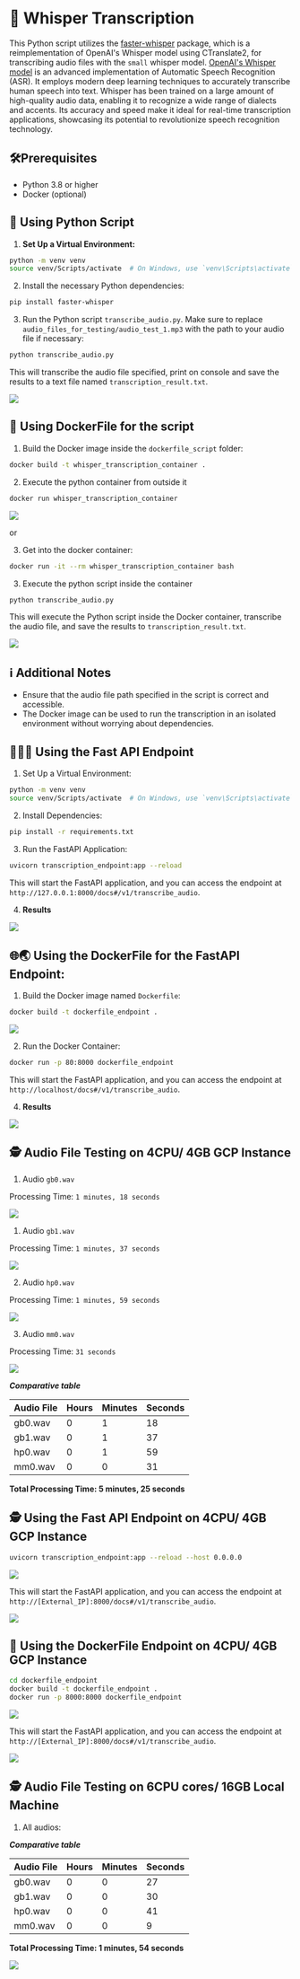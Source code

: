 # 🤖 Whisper Transcription

This Python script utilizes the [faster-whisper](https://github.com/SYSTRAN/faster-whisper) package, which is a reimplementation of OpenAI's Whisper model using CTranslate2, for transcribing audio files with the `small` whisper model. [OpenAI's Whisper model](https://github.com/openai/whisper) is an advanced implementation of Automatic Speech Recognition (ASR). It employs modern deep learning techniques to accurately transcribe human speech into text. Whisper has been trained on a large amount of high-quality audio data, enabling it to recognize a wide range of dialects and accents. Its accuracy and speed make it ideal for real-time transcription applications, showcasing its potential to revolutionize speech recognition technology.

## 🛠️Prerequisites

- Python 3.8 or higher
- Docker (optional)

## 🚀 Using Python Script

1. **Set Up a Virtual Environment:**

```bash
python -m venv venv
source venv/Scripts/activate  # On Windows, use `venv\Scripts\activate`
```

2. Install the necessary Python dependencies:

```bash
pip install faster-whisper
```

3. Run the Python script `transcribe_audio.py`. Make sure to replace `audio_files_for_testing/audio_test_1.mp3` with the path to your audio file if necessary:

```bash
python transcribe_audio.py
```

This will transcribe the audio file specified, print on console and save the results to a text file named `transcription_result.txt`.

<img src="./imgs/transcription_result.png"/>

## 🐳 Using DockerFile for the script

1. Build the Docker image inside the `dockerfile_script` folder:

```bash
docker build -t whisper_transcription_container .
```

2. Execute the python container from outside it

```bash
docker run whisper_transcription_container
```

<img src="./imgs/run_docker_outside_container.png"/>

or

3. Get into the docker container:

```bash
docker run -it --rm whisper_transcription_container bash
```

3. Execute the python script inside the container

```bash
python transcribe_audio.py
```

This will execute the Python script inside the Docker container, transcribe the audio file, and save the results to `transcription_result.txt`.

<img src="./imgs/docker_transcription_result.png"/>

## ℹ️ Additional Notes

- Ensure that the audio file path specified in the script is correct and accessible.
- The Docker image can be used to run the transcription in an isolated environment without worrying about dependencies.

## 🧑🏻‍💻 Using the Fast API Endpoint

1. Set Up a Virtual Environment:

```bash
python -m venv venv
source venv/Scripts/activate  # On Windows, use `venv\Scripts\activate`
```

2. Install Dependencies:

```bash
pip install -r requirements.txt
```

3. Run the FastAPI Application:

```bash
uvicorn transcription_endpoint:app --reload
```

This will start the FastAPI application, and you can access the endpoint at `http://127.0.0.1:8000/docs#/v1/transcribe_audio`.

4. **Results**

<img src="./imgs/endpoint_results.png"/>

## 🌐🌏 Using the DockerFile for the FastAPI Endpoint:

1. Build the Docker image named `Dockerfile`:

```bash
docker build -t dockerfile_endpoint .
```

<img src="./imgs/build_dockerfile_endpoint.png"/>

2. Run the Docker Container:

```bash
docker run -p 80:8000 dockerfile_endpoint
```

This will start the FastAPI application, and you can access the endpoint at `http://localhost/docs#/v1/transcribe_audio`.

4. **Results**

<img src="./imgs/docker_endpoint_results.png"/>

## 🕵️ Audio File Testing on 4CPU/ 4GB GCP Instance

1. Audio `gb0.wav`

Processing Time: `1 minutes, 18 seconds`

<img src="./imgs/audio_gb0_results.png"/>

1. Audio `gb1.wav`

Processing Time: `1 minutes, 37 seconds`

<img src="./imgs/audio_gb1_results.png"/>

2. Audio `hp0.wav`

Processing Time: `1 minutes, 59 seconds`

<img src="./imgs/audio_hp0_results.png"/>

3. Audio `mm0.wav`

Processing Time: `31 seconds`

<img src="./imgs/audio_mm0_results.png"/>

**_Comparative table_**

| Audio File | Hours | Minutes | Seconds |
| ---------- | ----- | ------- | ------- |
| gb0.wav    | 0     | 1       | 18      |
| gb1.wav    | 0     | 1       | 37      |
| hp0.wav    | 0     | 1       | 59      |
| mm0.wav    | 0     | 0       | 31      |

**Total Processing Time: 5 minutes, 25 seconds**

## 🕵️ Using the Fast API Endpoint on 4CPU/ 4GB GCP Instance

```bash
uvicorn transcription_endpoint:app --reload --host 0.0.0.0
```

<img src="./imgs/gcp_instance_endpoint.png"/>

This will start the FastAPI application, and you can access the endpoint at `http://[External_IP]:8000/docs#/v1/transcribe_audio`.

<img src="./imgs/gcp_instance_endpoint_results.png"/>

## 🐳 Using the DockerFile Endpoint on 4CPU/ 4GB GCP Instance

```bash
cd dockerfile_endpoint
docker build -t dockerfile_endpoint .
docker run -p 8000:8000 dockerfile_endpoint
```

<img src="./imgs/docker_gcp_instance_endpoint.png"/>

This will start the FastAPI application, and you can access the endpoint at `http://[External_IP]:8000/docs#/v1/transcribe_audio`.

<img src="./imgs/docker_gcp_instance_endpoint_results.png"/>

## 🕵️ Audio File Testing on 6CPU cores/ 16GB Local Machine

1. All audios:

**_Comparative table_**

| Audio File | Hours | Minutes | Seconds |
| ---------- | ----- | ------- | ------- |
| gb0.wav    | 0     | 0       | 27      |
| gb1.wav    | 0     | 0       | 30      |
| hp0.wav    | 0     | 0       | 41      |
| mm0.wav    | 0     | 0       | 9       |

**Total Processing Time: 1 minutes, 54 seconds**

<img src="./imgs/local_test_results.png"/>
